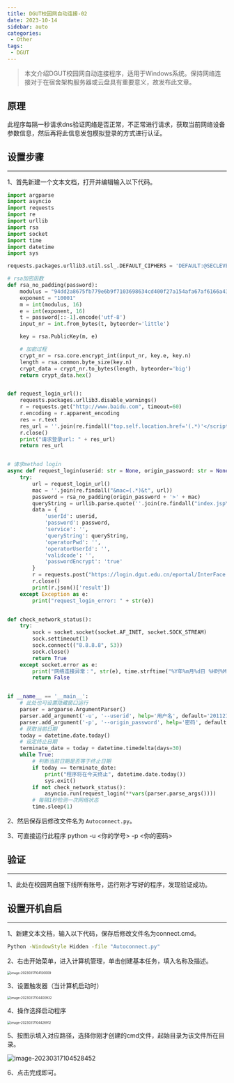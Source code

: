 ```yaml
---
title: DGUT校园网自动连接-02
date: 2023-10-14
sidebar: auto
categories:
 - Other
tags:
 - DGUT
---
```


> 本文介绍DGUT校园网自动连接程序，适用于Windows系统。保持网络连接对于在宿舍架构服务器或云盘具有重要意义，故发布此文章。

## 原理

此程序每隔一秒请求dns验证网络是否正常，不正常进行请求，获取当前网络设备参数信息，然后再将此信息发包模拟登录的方式进行认证。

## 设置步骤

----

1、首先新建一个文本文档，打开并编辑输入以下代码。

```python
import argparse
import asyncio
import requests
import re
import urllib
import rsa
import socket
import time
import datetime
import sys

requests.packages.urllib3.util.ssl_.DEFAULT_CIPHERS = 'DEFAULT:@SECLEVEL=1'

# rsa加密函数
def rsa_no_padding(password):
    modulus = "94dd2a8675fb779e6b9f7103698634cd400f27a154afa67af6166a43fc26417222a79506d34cacc7641946abda1785b7acf9910ad6a0978c91ec84d40b71d2891379af19ffb333e7517e390bd26ac312fe940c340466b4a5d4af1d65c3b5944078f96a1a51a5a53e4bc302818b7c9f63c4a1b07bd7d874cef1c3d4b2f5eb7871 "
    exponent = "10001"
    m = int(modulus, 16)
    e = int(exponent, 16)
    t = password[::-1].encode('utf-8')
    input_nr = int.from_bytes(t, byteorder='little')

    key = rsa.PublicKey(m, e)

    # 加密过程
    crypt_nr = rsa.core.encrypt_int(input_nr, key.e, key.n)
    length = rsa.common.byte_size(key.n)
    crypt_data = crypt_nr.to_bytes(length, byteorder='big')
    return crypt_data.hex()


def request_login_url():
    requests.packages.urllib3.disable_warnings()
    r = requests.get("http://www.baidu.com", timeout=60)
    r.encoding = r.apparent_encoding
    res = r.text
    res_url = ''.join(re.findall("top.self.location.href='(.*)'</script>", res))
    r.close()
    print("请求登录url: " + res_url)
    return res_url


# 请求method login
async def request_login(userid: str = None, origin_password: str = None):
    try:
        url = request_login_url()
        mac = ''.join(re.findall("&mac=(.*)&t", url))
        password = rsa_no_padding(origin_password + '>' + mac)
        queryString = urllib.parse.quote(''.join(re.findall("index.jsp\?(.*)", url)))
        data = {
            'userId': userid,
            'password': password,
            'service': '',
            'queryString': queryString,
            'operatorPwd': '',
            'operatorUserId': '',
            'validcode': '',
            'passwordEncrypt': 'true'
        }
        r = requests.post("https://login.dgut.edu.cn/eportal/InterFace.do?method=login", data=data, verify=False, timeout=60)
        r.close()
        print(r.json()['result'])
    except Exception as e:
        print("request_login_error: " + str(e))


def check_network_status():
    try:
        sock = socket.socket(socket.AF_INET, socket.SOCK_STREAM)
        sock.settimeout(1)
        sock.connect(("8.8.8.8", 53))
        sock.close()
        return True
    except socket.error as e:
        print("网络连接异常：", str(e), time.strftime("%Y年%m月%d日 %H时%M分%S秒"))
        return False


if __name__ == '__main__':
    # 此处也可设置隐藏窗口运行
    parser = argparse.ArgumentParser()
    parser.add_argument('-u', '--userid', help='用户名', default='201121202')
    parser.add_argument('-p', '--origin_password', help='密码', default='123456')
    # 获取当前日期
    today = datetime.date.today()
    # 设定终止日期
    terminate_date = today + datetime.timedelta(days=30)
    while True:
        # 判断当前日期是否等于终止日期
        if today == terminate_date:
            print("程序将在今天终止", datetime.date.today())
            sys.exit()
        if not check_network_status():
            asyncio.run(request_login(**vars(parser.parse_args())))
        # 每隔1秒检测一次网络状态
        time.sleep(1)

```



2、然后保存后修改文件名为 `Autoconnect.py`。

3、可直接运行此程序 python -u <你的学号> -p <你的密码>



## 验证

---

1、此处在校园网自服下线所有账号，运行刚才写好的程序，发现验证成功。



## 设置开机自启

---

1、新建文本文档，输入以下代码，保存后修改文件名为connect.cmd。

```cmd
Python -WindowStyle Hidden -file "Autoconnect.py"
```

2、右击开始菜单，进入计算机管理，单击创建基本任务，填入名称及描述。

<img src="http://cdn.shenghao.xyz/img/blog/image-20230317104120009.png" alt="image-20230317104120009" style="zoom:50%;" />

3、设置触发器（当计算机启动时）

<img src="http://cdn.shenghao.xyz/img/blog/image-20230317104400932.png" alt="image-20230317104400932" style="zoom:50%;" />

4、操作选择启动程序

<img src="http://cdn.shenghao.xyz/img/blog/image-20230317104426912.png" alt="image-20230317104426912" style="zoom:50%;" />

5、按图示填入对应路径，选择你刚才创建的cmd文件，起始目录为该文件所在目录。

![image-20230317104528452](http://cdn.shenghao.xyz/img/blog/image-20230317104528452.png)

6、点击完成即可。


